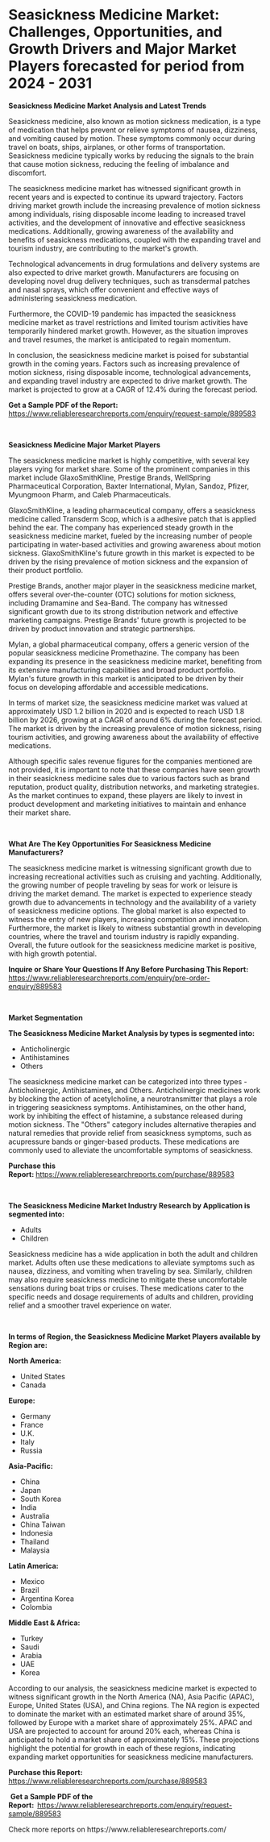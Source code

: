 <p><h1>Seasickness Medicine Market: Challenges, Opportunities, and Growth Drivers and Major Market Players forecasted for period from 2024 - 2031</h1></p><p><strong>Seasickness Medicine Market Analysis and Latest Trends</strong></p>
<p><p>Seasickness medicine, also known as motion sickness medication, is a type of medication that helps prevent or relieve symptoms of nausea, dizziness, and vomiting caused by motion. These symptoms commonly occur during travel on boats, ships, airplanes, or other forms of transportation. Seasickness medicine typically works by reducing the signals to the brain that cause motion sickness, reducing the feeling of imbalance and discomfort.</p><p>The seasickness medicine market has witnessed significant growth in recent years and is expected to continue its upward trajectory. Factors driving market growth include the increasing prevalence of motion sickness among individuals, rising disposable income leading to increased travel activities, and the development of innovative and effective seasickness medications. Additionally, growing awareness of the availability and benefits of seasickness medications, coupled with the expanding travel and tourism industry, are contributing to the market's growth.</p><p>Technological advancements in drug formulations and delivery systems are also expected to drive market growth. Manufacturers are focusing on developing novel drug delivery techniques, such as transdermal patches and nasal sprays, which offer convenient and effective ways of administering seasickness medication.</p><p>Furthermore, the COVID-19 pandemic has impacted the seasickness medicine market as travel restrictions and limited tourism activities have temporarily hindered market growth. However, as the situation improves and travel resumes, the market is anticipated to regain momentum.</p><p>In conclusion, the seasickness medicine market is poised for substantial growth in the coming years. Factors such as increasing prevalence of motion sickness, rising disposable income, technological advancements, and expanding travel industry are expected to drive market growth. The market is projected to grow at a CAGR of 12.4% during the forecast period.</p></p>
<p><strong>Get a Sample PDF of the Report:&nbsp;</strong> <a href="https://www.reliableresearchreports.com/enquiry/request-sample/889583">https://www.reliableresearchreports.com/enquiry/request-sample/889583</a></p>
<p>&nbsp;</p>
<p><strong>Seasickness Medicine Major Market Players</strong></p>
<p><p>The seasickness medicine market is highly competitive, with several key players vying for market share. Some of the prominent companies in this market include GlaxoSmithKline, Prestige Brands, WellSpring Pharmaceutical Corporation, Baxter International, Mylan, Sandoz, Pfizer, Myungmoon Pharm, and Caleb Pharmaceuticals.</p><p>GlaxoSmithKline, a leading pharmaceutical company, offers a seasickness medicine called Transderm Scop, which is a adhesive patch that is applied behind the ear. The company has experienced steady growth in the seasickness medicine market, fueled by the increasing number of people participating in water-based activities and growing awareness about motion sickness. GlaxoSmithKline's future growth in this market is expected to be driven by the rising prevalence of motion sickness and the expansion of their product portfolio.</p><p>Prestige Brands, another major player in the seasickness medicine market, offers several over-the-counter (OTC) solutions for motion sickness, including Dramamine and Sea-Band. The company has witnessed significant growth due to its strong distribution network and effective marketing campaigns. Prestige Brands' future growth is projected to be driven by product innovation and strategic partnerships.</p><p>Mylan, a global pharmaceutical company, offers a generic version of the popular seasickness medicine Promethazine. The company has been expanding its presence in the seasickness medicine market, benefiting from its extensive manufacturing capabilities and broad product portfolio. Mylan's future growth in this market is anticipated to be driven by their focus on developing affordable and accessible medications.</p><p>In terms of market size, the seasickness medicine market was valued at approximately USD 1.2 billion in 2020 and is expected to reach USD 1.8 billion by 2026, growing at a CAGR of around 6% during the forecast period. The market is driven by the increasing prevalence of motion sickness, rising tourism activities, and growing awareness about the availability of effective medications.</p><p>Although specific sales revenue figures for the companies mentioned are not provided, it is important to note that these companies have seen growth in their seasickness medicine sales due to various factors such as brand reputation, product quality, distribution networks, and marketing strategies. As the market continues to expand, these players are likely to invest in product development and marketing initiatives to maintain and enhance their market share.</p></p>
<p>&nbsp;</p>
<p><strong>What Are The Key Opportunities For Seasickness Medicine Manufacturers?</strong></p>
<p><p>The seasickness medicine market is witnessing significant growth due to increasing recreational activities such as cruising and yachting. Additionally, the growing number of people traveling by seas for work or leisure is driving the market demand. The market is expected to experience steady growth due to advancements in technology and the availability of a variety of seasickness medicine options. The global market is also expected to witness the entry of new players, increasing competition and innovation. Furthermore, the market is likely to witness substantial growth in developing countries, where the travel and tourism industry is rapidly expanding. Overall, the future outlook for the seasickness medicine market is positive, with high growth potential.</p></p>
<p><strong>Inquire or Share Your Questions If Any Before Purchasing This Report:</strong> <a href="https://www.reliableresearchreports.com/enquiry/pre-order-enquiry/889583">https://www.reliableresearchreports.com/enquiry/pre-order-enquiry/889583</a></p>
<p>&nbsp;</p>
<p><strong>Market Segmentation</strong></p>
<p><strong>The Seasickness Medicine Market Analysis by types is segmented into:</strong></p>
<p><ul><li>Anticholinergic</li><li>Antihistamines</li><li>Others</li></ul></p>
<p><p>The seasickness medicine market can be categorized into three types - Anticholinergic, Antihistamines, and Others. Anticholinergic medicines work by blocking the action of acetylcholine, a neurotransmitter that plays a role in triggering seasickness symptoms. Antihistamines, on the other hand, work by inhibiting the effect of histamine, a substance released during motion sickness. The "Others" category includes alternative therapies and natural remedies that provide relief from seasickness symptoms, such as acupressure bands or ginger-based products. These medications are commonly used to alleviate the uncomfortable symptoms of seasickness.</p></p>
<p><strong>Purchase this Report:&nbsp;</strong><a href="https://www.reliableresearchreports.com/purchase/889583">https://www.reliableresearchreports.com/purchase/889583</a></p>
<p>&nbsp;</p>
<p><strong>The Seasickness Medicine Market Industry Research by Application is segmented into:</strong></p>
<p><ul><li>Adults</li><li>Children</li></ul></p>
<p><p>Seasickness medicine has a wide application in both the adult and children market. Adults often use these medications to alleviate symptoms such as nausea, dizziness, and vomiting when traveling by sea. Similarly, children may also require seasickness medicine to mitigate these uncomfortable sensations during boat trips or cruises. These medications cater to the specific needs and dosage requirements of adults and children, providing relief and a smoother travel experience on water.</p></p>
<p>&nbsp;</p>
<p><strong>In terms of Region, the Seasickness Medicine Market Players available by Region are:</strong></p>
<p>
    <p> <strong> North America: </strong>
        <ul>
            <li>United States</li>
            <li>Canada</li>
        </ul>
        </p> 
    <p> <strong> Europe: </strong>
        <ul>
            <li>Germany</li>
            <li>France</li>
            <li>U.K.</li>
            <li>Italy</li>
            <li>Russia</li>
        </ul>
        </p> 
    <p> <strong> Asia-Pacific: </strong>
        <ul>
            <li>China</li>
            <li>Japan</li>
            <li>South Korea</li>
            <li>India</li>
            <li>Australia</li>
            <li>China Taiwan</li>
            <li>Indonesia</li>
            <li>Thailand</li>
            <li>Malaysia</li>
        </ul>
        </p> 
    <p> <strong> Latin America: </strong>
        <ul>
            <li>Mexico</li>
            <li>Brazil</li>
            <li>Argentina Korea</li>
            <li>Colombia</li>
        </ul>
        </p> 
    <p> <strong> Middle East & Africa: </strong>
        <ul>
            <li>Turkey</li>
            <li>Saudi</li>
            <li>Arabia</li>
            <li>UAE</li>
            <li>Korea</li>
        </ul>
    </p>
    </p>
<p><p>According to our analysis, the seasickness medicine market is expected to witness significant growth in the North America (NA), Asia Pacific (APAC), Europe, United States (USA), and China regions. The NA region is expected to dominate the market with an estimated market share of around 35%, followed by Europe with a market share of approximately 25%. APAC and USA are projected to account for around 20% each, whereas China is anticipated to hold a market share of approximately 15%. These projections highlight the potential for growth in each of these regions, indicating expanding market opportunities for seasickness medicine manufacturers.</p></p>
<p><strong>Purchase this Report: </strong><a href="https://www.reliableresearchreports.com/purchase/889583">https://www.reliableresearchreports.com/purchase/889583</a></p>
<p>&nbsp;<strong>Get a Sample PDF of the Report:&nbsp;&nbsp;</strong><a href="https://www.reliableresearchreports.com/enquiry/request-sample/889583">https://www.reliableresearchreports.com/enquiry/request-sample/889583</a></p>
<p><strong></strong></p>
<p>Check more reports on https://www.reliableresearchreports.com/</p>